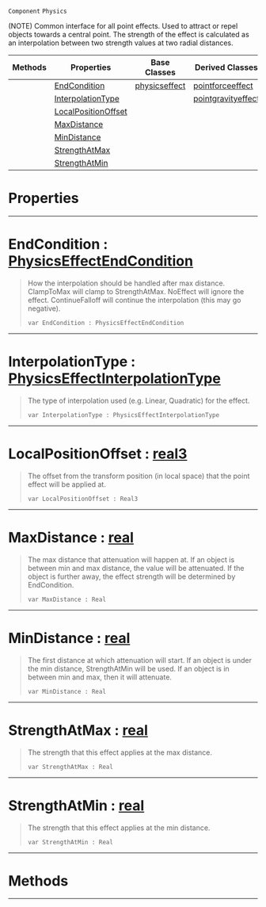  `Component` `Physics`



(NOTE) Common interface for all point effects. Used to attract or repel objects towards a central point. The strength of the effect is calculated as an interpolation between two strength values at two radial distances.

|Methods|Properties|Base Classes|Derived Classes|
|---|---|---|---|
| |[EndCondition](basicpointeffect.md#endcondition-zilch-engine)|[physicseffect](physicseffect.md)|[pointforceeffect](pointforceeffect.md)|
| |[InterpolationType](basicpointeffect.md#interpolationtype-zilch-e)| |[pointgravityeffect](pointgravityeffect.md)|
| |[LocalPositionOffset](basicpointeffect.md#localpositionoffset-zero)| | |
| |[MaxDistance](basicpointeffect.md#maxdistance-zilch-engine)| | |
| |[MinDistance](basicpointeffect.md#mindistance-zilch-engine)| | |
| |[StrengthAtMax](basicpointeffect.md#strengthatmax-zilch-engin)| | |
| |[StrengthAtMin](basicpointeffect.md#strengthatmin-zilch-engin)| | |


 #  Properties


---  
 #  EndCondition : [PhysicsEffectEndCondition](../enum_reference.md#physicseffectendcondition)

> How the interpolation should be handled after max distance. ClampToMax will clamp to StrengthAtMax. NoEffect will ignore the effect. ContinueFalloff will continue the interpolation (this may go negative).
> ```TS:Nada
> var EndCondition : PhysicsEffectEndCondition


---  
 #  InterpolationType : [PhysicsEffectInterpolationType](../enum_reference.md#physicseffectinterpolationtype)

> The type of interpolation used (e.g. Linear, Quadratic) for the effect.
> ```TS:Nada
> var InterpolationType : PhysicsEffectInterpolationType


---  
 #  LocalPositionOffset : [real3](../nada_base_types/real3.md)

> The offset from the transform position (in local space) that the point effect will be applied at.
> ```TS:Nada
> var LocalPositionOffset : Real3


---  
 #  MaxDistance : [real](../nada_base_types/real.md)

> The max distance that attenuation will happen at. If an object is between min and max distance, the value will be attenuated. If the object is further away, the effect strength will be determined by EndCondition.
> ```TS:Nada
> var MaxDistance : Real


---  
 #  MinDistance : [real](../nada_base_types/real.md)

> The first distance at which attenuation will start. If an object is under the min distance, StrengthAtMin will be used. If an object is in between min and max, then it will attenuate.
> ```TS:Nada
> var MinDistance : Real


---  
 #  StrengthAtMax : [real](../nada_base_types/real.md)

> The strength that this effect applies at the max distance.
> ```TS:Nada
> var StrengthAtMax : Real


---  
 #  StrengthAtMin : [real](../nada_base_types/real.md)

> The strength that this effect applies at the min distance.
> ```TS:Nada
> var StrengthAtMin : Real


---  
 #  Methods


---  
 

 